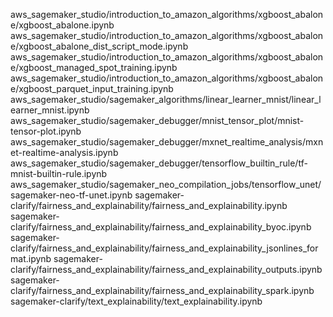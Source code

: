 aws_sagemaker_studio/introduction_to_amazon_algorithms/xgboost_abalone/xgboost_abalone.ipynb
aws_sagemaker_studio/introduction_to_amazon_algorithms/xgboost_abalone/xgboost_abalone_dist_script_mode.ipynb
aws_sagemaker_studio/introduction_to_amazon_algorithms/xgboost_abalone/xgboost_managed_spot_training.ipynb
aws_sagemaker_studio/introduction_to_amazon_algorithms/xgboost_abalone/xgboost_parquet_input_training.ipynb
aws_sagemaker_studio/sagemaker_algorithms/linear_learner_mnist/linear_learner_mnist.ipynb
aws_sagemaker_studio/sagemaker_debugger/mnist_tensor_plot/mnist-tensor-plot.ipynb
aws_sagemaker_studio/sagemaker_debugger/mxnet_realtime_analysis/mxnet-realtime-analysis.ipynb
aws_sagemaker_studio/sagemaker_debugger/tensorflow_builtin_rule/tf-mnist-builtin-rule.ipynb
aws_sagemaker_studio/sagemaker_neo_compilation_jobs/tensorflow_unet/sagemaker-neo-tf-unet.ipynb
sagemaker-clarify/fairness_and_explainability/fairness_and_explainability.ipynb
sagemaker-clarify/fairness_and_explainability/fairness_and_explainability_byoc.ipynb
sagemaker-clarify/fairness_and_explainability/fairness_and_explainability_jsonlines_format.ipynb
sagemaker-clarify/fairness_and_explainability/fairness_and_explainability_outputs.ipynb
sagemaker-clarify/fairness_and_explainability/fairness_and_explainability_spark.ipynb
sagemaker-clarify/text_explainability/text_explainability.ipynb

